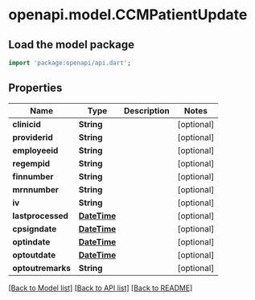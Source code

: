 # openapi.model.CCMPatientUpdate

## Load the model package
```dart
import 'package:openapi/api.dart';
```

## Properties
Name | Type | Description | Notes
------------ | ------------- | ------------- | -------------
**clinicid** | **String** |  | [optional] 
**providerid** | **String** |  | [optional] 
**employeeid** | **String** |  | [optional] 
**regempid** | **String** |  | [optional] 
**finnumber** | **String** |  | [optional] 
**mrnnumber** | **String** |  | [optional] 
**iv** | **String** |  | [optional] 
**lastprocessed** | [**DateTime**](DateTime.md) |  | [optional] 
**cpsigndate** | [**DateTime**](DateTime.md) |  | [optional] 
**optindate** | [**DateTime**](DateTime.md) |  | [optional] 
**optoutdate** | [**DateTime**](DateTime.md) |  | [optional] 
**optoutremarks** | **String** |  | [optional] 

[[Back to Model list]](../README.md#documentation-for-models) [[Back to API list]](../README.md#documentation-for-api-endpoints) [[Back to README]](../README.md)


